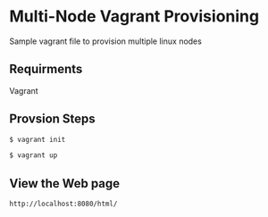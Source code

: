 # Multi-Node Vagrant Provisioning
  Sample vagrant file to provision multiple linux nodes

## Requirments
  Vagrant

## Provsion Steps

```bash
$ vagrant init
```
```bash
$ vagrant up
```
## View the Web page 
```
http://localhost:8080/html/
```
